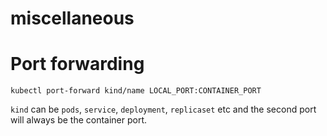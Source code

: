 # miscellaneous

# Port forwarding

`kubectl port-forward kind/name LOCAL_PORT:CONTAINER_PORT`

`kind` can be `pods`, `service`, `deployment`, `replicaset` etc and the second port will always be the container port.
